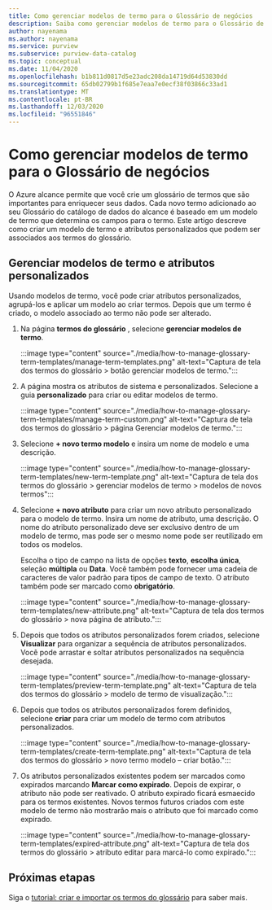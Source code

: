 ```yaml
---
title: Como gerenciar modelos de termo para o Glossário de negócios
description: Saiba como gerenciar modelos de termo para o Glossário de negócios em um catálogo de dados do Azure alcance.
author: nayenama
ms.author: nayenama
ms.service: purview
ms.subservice: purview-data-catalog
ms.topic: conceptual
ms.date: 11/04/2020
ms.openlocfilehash: b1b811d0817d5e23adc208da14719d64d53830dd
ms.sourcegitcommit: 65db02799b1f685e7eaa7e0ecf38f03866c33ad1
ms.translationtype: MT
ms.contentlocale: pt-BR
ms.lasthandoff: 12/03/2020
ms.locfileid: "96551846"
---
```

# <a name="how-to-manage-term-templates-for-business-glossary"></a>Como gerenciar modelos de termo para o Glossário de negócios

O Azure alcance permite que você crie um glossário de termos que são importantes para enriquecer seus dados. Cada novo termo adicionado ao seu Glossário do catálogo de dados do alcance é baseado em um modelo de termo que determina os campos para o termo. Este artigo descreve como criar um modelo de termo e atributos personalizados que podem ser associados aos termos do glossário.

## <a name="manage-term-templates-and-custom-attributes"></a>Gerenciar modelos de termo e atributos personalizados

Usando modelos de termo, você pode criar atributos personalizados, agrupá-los e aplicar um modelo ao criar termos. Depois que um termo é criado, o modelo associado ao termo não pode ser alterado.

1. Na página **termos do glossário** , selecione **gerenciar modelos de termo**.

   :::image type="content" source="./media/how-to-manage-glossary-term-templates/manage-term-templates.png" alt-text="Captura de tela dos termos do glossário > botão gerenciar modelos de termo.":::

2. A página mostra os atributos de sistema e personalizados. Selecione a guia **personalizado** para criar ou editar modelos de termo.

   :::image type="content" source="./media/how-to-manage-glossary-term-templates/manage-term-custom.png" alt-text="Captura de tela dos termos do glossário > página Gerenciar modelos de termo.":::

3. Selecione **+ novo termo modelo** e insira um nome de modelo e uma descrição.

   :::image type="content" source="./media/how-to-manage-glossary-term-templates/new-term-template.png" alt-text="Captura de tela dos termos do glossário > gerenciar modelos de termo > modelos de novos termos":::

4. Selecione **+ novo atributo** para criar um novo atributo personalizado para o modelo de termo. Insira um nome de atributo, uma descrição. O nome do atributo personalizado deve ser exclusivo dentro de um modelo de termo, mas pode ser o mesmo nome pode ser reutilizado em todos os modelos.

   Escolha o tipo de campo na lista de opções **texto**, **escolha única**, seleção **múltipla** ou  **Data**. Você também pode fornecer uma cadeia de caracteres de valor padrão para tipos de campo de texto.  O atributo também pode ser marcado como **obrigatório**.

   :::image type="content" source="./media/how-to-manage-glossary-term-templates/new-attribute.png" alt-text="Captura de tela dos termos do glossário > nova página de atributo.":::

5. Depois que todos os atributos personalizados forem criados, selecione **Visualizar** para organizar a sequência de atributos personalizados. Você pode arrastar e soltar atributos personalizados na sequência desejada.

   :::image type="content" source="./media/how-to-manage-glossary-term-templates/preview-term-template.png" alt-text="Captura de tela dos termos do glossário > modelo de termo de visualização.":::

6. Depois que todos os atributos personalizados forem definidos, selecione **criar** para criar um modelo de termo com atributos personalizados.

   :::image type="content" source="./media/how-to-manage-glossary-term-templates/create-term-template.png" alt-text="Captura de tela dos termos do glossário > novo termo modelo – criar botão.":::

7. Os atributos personalizados existentes podem ser marcados como expirados marcando **Marcar como expirado**. Depois de expirar, o atributo não pode ser reativado. O atributo expirado ficará esmaecido para os termos existentes. Novos termos futuros criados com este modelo de termo não mostrarão mais o atributo que foi marcado como expirado.

   :::image type="content" source="./media/how-to-manage-glossary-term-templates/expired-attribute.png" alt-text="Captura de tela dos termos do glossário > atributo editar para marcá-lo como expirado.":::

## <a name="next-steps"></a>Próximas etapas

Siga o [tutorial: criar e importar os termos do glossário](tutorial-import-create-glossary-terms.md) para saber mais.
